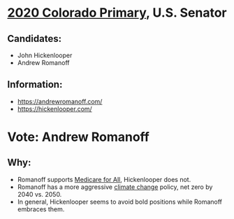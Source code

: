 # [2020 Colorado Primary](../README.md), U.S. Senator

## Candidates:

* John Hickenlooper
* Andrew Romanoff

## Information:

* https://andrewromanoff.com/
* https://hickenlooper.com/

# Vote: Andrew Romanoff

## Why:

* Romanoff supports [Medicare for All](../../../values/universal_health_care.md), Hickenlooper does not.
* Romanoff has a more aggressive [climate change](../../../values/minimize_climate_change.md) policy, net zero by 2040 vs. 2050.
* In general, Hickenlooper seems to avoid bold positions while Romanoff embraces them.
